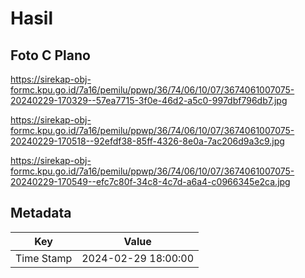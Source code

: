 # Hasil

## Foto C Plano

https://sirekap-obj-formc.kpu.go.id/7a16/pemilu/ppwp/36/74/06/10/07/3674061007075-20240229-170329--57ea7715-3f0e-46d2-a5c0-997dbf796db7.jpg

https://sirekap-obj-formc.kpu.go.id/7a16/pemilu/ppwp/36/74/06/10/07/3674061007075-20240229-170518--92efdf38-85ff-4326-8e0a-7ac206d9a3c9.jpg

https://sirekap-obj-formc.kpu.go.id/7a16/pemilu/ppwp/36/74/06/10/07/3674061007075-20240229-170549--efc7c80f-34c8-4c7d-a6a4-c0966345e2ca.jpg


## Metadata

| Key        | Value               |
| ---------- | ------------------- |
| Time Stamp | 2024-02-29 18:00:00 |



